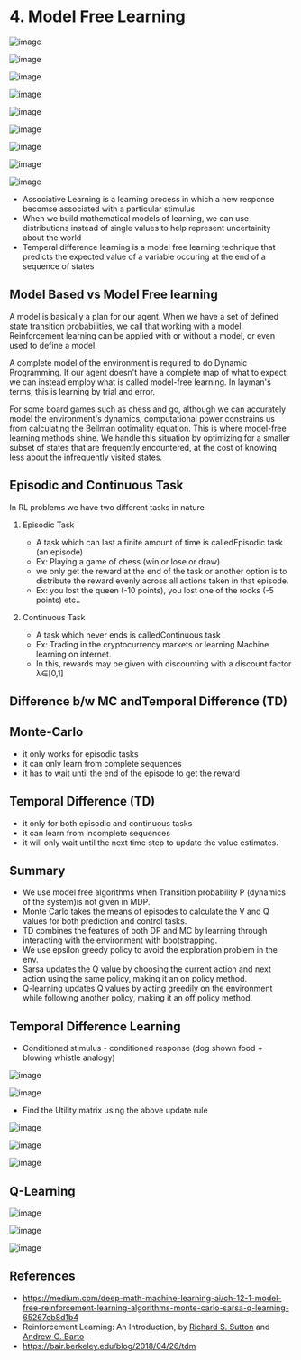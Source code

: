 # 4. Model Free Learning

![image](../../media/4.-Model-Free-Learning-image1.jpg)

![image](../../media/4.-Model-Free-Learning-image2.jpg)

![image](../../media/4.-Model-Free-Learning-image3.jpg)

![image](../../media/4.-Model-Free-Learning-image4.jpg)

![image](../../media/4.-Model-Free-Learning-image5.jpg)

![image](../../media/4.-Model-Free-Learning-image6.jpg)

![image](../../media/4.-Model-Free-Learning-image7.jpg)

![image](../../media/4.-Model-Free-Learning-image8.jpg)

![image](../../media/4.-Model-Free-Learning-image9.jpg)

- Associative Learning is a learning process in which a new response becomse associated with a particular stimulus
- When we build mathematical models of learning, we can use distributions instead of single values to help represent uncertainity about the world
- Temperal difference learning is a model free learning technique that predicts the expected value of a variable occuring at the end of a sequence of states

## Model Based vs Model Free learning

A model is basically a plan for our agent. When we have a set of defined state transition probabilities, we call that working with a model. Reinforcement learning can be applied with or without a model, or even used to define a model.

A complete model of the environment is required to do Dynamic Programming. If our agent doesn't have a complete map of what to expect, we can instead employ what is called model-free learning. In layman's terms, this is learning by trial and error.

For some board games such as chess and go, although we can accurately model the environment's dynamics, computational power constrains us from calculating the Bellman optimality equation. This is where model-free learning methods shine. We handle this situation by optimizing for a smaller subset of states that are frequently encountered, at the cost of knowing less about the infrequently visited states.

## Episodic and Continuous Task

In RL problems we have two different tasks in nature

1. Episodic Task
    - A task which can last a finite amount of time is calledEpisodic task (an episode)
    - Ex: Playing a game of chess (win or lose or draw)
    - we only get the reward at the end of the task or another option is to distribute the reward evenly across all actions taken in that episode.
    - Ex: you lost the queen (-10 points), you lost one of the rooks (-5 points) etc..

2. Continuous Task
    - A task which never ends is calledContinuous task
    - Ex: Trading in the cryptocurrency markets or learning Machine learning on internet.
    - In this, rewards may be given with discounting with a discount factor λ∈[0,1]

## Difference b/w MC andTemporal Difference (TD)

## Monte-Carlo

- it only works for episodic tasks
- it can only learn from complete sequences
- it has to wait until the end of the episode to get the reward

## Temporal Difference (TD)

- it only for both episodic and continuous tasks
- it can learn from incomplete sequences
- it will only wait until the next time step to update the value estimates.

## Summary

- We use model free algorithms when Transition probability P (dynamics of the system)is not given in MDP.
- Monte Carlo takes the means of episodes to calculate the V and Q values for both prediction and control tasks.
- TD combines the features of both DP and MC by learning through interacting with the environment with bootstrapping.
- We use epsilon greedy policy to avoid the exploration problem in the env.
- Sarsa updates the Q value by choosing the current action and next action using the same policy, making it an on policy method.
- Q-learning updates Q values by acting greedily on the environment while following another policy, making it an off policy method.

## Temporal Difference Learning

- Conditioned stimulus - conditioned response (dog shown food + blowing whistle analogy)

![image](../../media/4.-Model-Free-Learning-image10.jpg)

![image](../../media/4.-Model-Free-Learning-image11.jpg)

- Find the Utility matrix using the above update rule

![image](../../media/4.-Model-Free-Learning-image12.jpg)

![image](../../media/4.-Model-Free-Learning-image13.jpg)

![image](../../media/4.-Model-Free-Learning-image14.jpg)

## Q-Learning

![image](../../media/4.-Model-Free-Learning-image15.jpg)

![image](../../media/4.-Model-Free-Learning-image16.jpg)

![image](../../media/4.-Model-Free-Learning-image17.jpg)

## References

- <https://medium.com/deep-math-machine-learning-ai/ch-12-1-model-free-reinforcement-learning-algorithms-monte-carlo-sarsa-q-learning-65267cb8d1b4>
- Reinforcement Learning: An Introduction, by [Richard S. Sutton](http://incompleteideas.net/index.html) and [Andrew G. Barto](http://www-anw.cs.umass.edu/~barto/)
- <https://bair.berkeley.edu/blog/2018/04/26/tdm>
